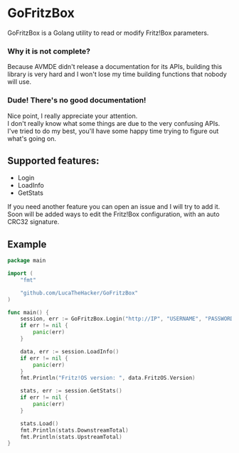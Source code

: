# GoFritzBox

GoFritzBox is a Golang utility to read or modify Fritz!Box parameters.

### Why it is not complete?
Because AVMDE didn't release a documentation for its APIs, building this library is very hard and I won't lose my time building functions that nobody will use.

### Dude! There's no good documentation!
Nice point, I really appreciate your attention.  
I don't really know what some things are due to the very confusing APIs. I've tried to do my best, you'll have some happy time trying to figure out what's going on.

## Supported features:
* Login
* LoadInfo 
* GetStats

If you need another feature you can open an issue and I will try to add it.  
Soon will be added ways to edit the Fritz!Box configuration, with an auto CRC32 signature.

## Example
```go
package main

import (
	"fmt"

	"github.com/LucaTheHacker/GoFritzBox"
)

func main() {
	session, err := GoFritzBox.Login("http://IP", "USERNAME", "PASSWORD")
	if err != nil {
		panic(err)
	}

	data, err := session.LoadInfo()
	if err != nil {
		panic(err)
	}
	fmt.Println("Fritz!OS version: ", data.FritzOS.Version)

	stats, err := session.GetStats()
	if err != nil {
		panic(err)
	}

	stats.Load()
	fmt.Println(stats.DownstreamTotal)
	fmt.Println(stats.UpstreamTotal)
}

```
